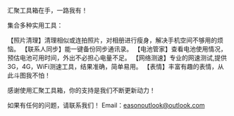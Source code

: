 汇聚工具箱在手，一路我有！

集合多种实用工具：

【照片清理】清理相似或连拍照片，对相册进行瘦身，解决手机空间不够用的烦恼。
【联系人同步】能一键备份同步通讯录。
【电池管家】查看电池使用情况，预估电池可用时间，外出不必担心电量不足。
【网络测速】专业的网速测试,提供3G，4G，WiFi测速工具，结果准确，简单易用。
【表情】丰富有趣的表情，从此斗图我不怕！


感谢使用汇聚工具箱，你的支持是我们不断更新动力！

如果有任何的问题，请联系我们！
Email：easonoutlook@outlook.com
